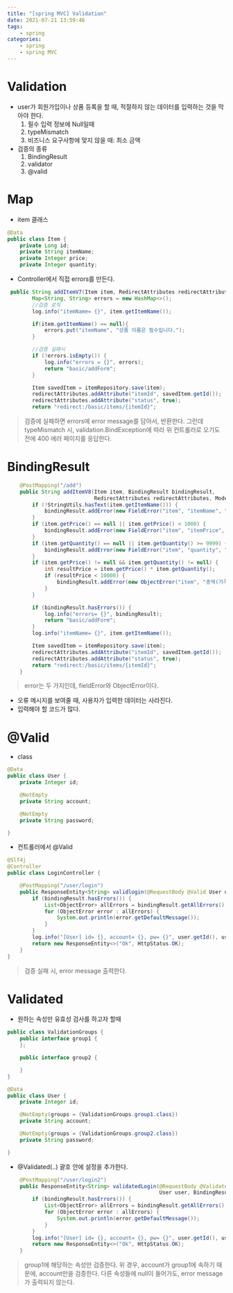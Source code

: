 ```yaml
---
title: "[spring MVC] Validation"
date: 2021-07-21 13:59:46
tags:
	- spring
categories:
	- spring
	- spring MVC
---
```


# Validation
* user가 회원가입이나 상품 등록을 할 때, 적절하지 않는 데이터를 입력하는 것을 막아야 한다.
  1. 필수 입력 정보에 Null일때
  2. typeMismatch
  3. 비즈니스 요구사항에 맞지 않을 때: 최소 금액 
* 검증의 종류
  1. BindingResult
  2. validator
  3. @valid

# Map

* item 클래스
```java
@Data
public class Item {
    private Long id;
    private String itemName;
    private Integer price;
    private Integer quantity;
```
* Controller에서 직접 errors를 만든다.
```java 
 public String addItemV7(Item item, RedirectAttributes redirectAttributes) {
        Map<String, String> errors = new HashMap<>();
        //검증 로직
        log.info("itemName= {}", item.getItemName());

        if(item.getItemName() == null){
            errors.put("itemName", "상품 이름은 필수입니다.");
        }

        //검증 실패시 
        if (!errors.isEmpty()) {
            log.info("errors = {}", errors);
            return "basic/addForm";
        }

        Item savedItem = itemRepository.save(item);
        redirectAttributes.addAttribute("itemId", savedItem.getId());
        redirectAttributes.addAttribute("status", true);
        return "redirect:/basic/items/{itemId}";
```
> 검증에 실패하면 errors에 error message를 담아서, 반환한다.
> 그런데 typeMismatch 시, validation.BindException에 따라 위 컨트롤러로 오기도 전에 400 에러 페이지를 응답한다.

# BindingResult
```java
    @PostMapping("/add")
    public String addItemV8(Item item, BindingResult bindingResult,
                            RedirectAttributes redirectAttributes, Model model) {
        if (!StringUtils.hasText(item.getItemName())) {
            bindingResult.addError(new FieldError("item", "itemName", "item Name"));
        }
        if (item.getPrice() == null || item.getPrice() < 1000) {
            bindingResult.addError(new FieldError("item", "itemPrice", "가격은 최소 1000원"));
        }
        if (item.getQuantity() == null || item.getQuantity() >= 9999) {
            bindingResult.addError(new FieldError("item", "quantity", "수량은 최대 9999개입니다."));
        }
        if (item.getPrice() != null && item.getQuantity() != null) {
            int resultPrice = item.getPrice() * item.getQuantity();
            if (resultPrice < 10000) {
                bindingResult.addError(new ObjectError("item", "총액(가격*수량)의 합은 10000원 이상이어야 합니다."));
            }
        }

        if (bindingResult.hasErrors()) {
            log.info("errors= {}", bindingResult);
            return "basic/addForm";
        }
        log.info("itemName= {}", item.getItemName());

        Item savedItem = itemRepository.save(item);
        redirectAttributes.addAttribute("itemId", savedItem.getId());
        redirectAttributes.addAttribute("status", true);
        return "redirect:/basic/items/{itemId}";
    }
```
> error는 두 가지인데, fieldError와 ObjectError이다. 

* 오류 메시지를 보여줄 때, 사용자가 입력한 데이터는 사라진다.
* 입력해야 할 코드가 많다.

# @Valid
* class
```java
@Data
public class User {
    private Integer id;

    @NotEmpty
    private String account;

    @NotEmpty
    private String password;

}
```
* 컨트롤러에서 @Valid
```java
@Slf4j
@Controller
public class LoginController {

    @PostMapping("/user/login")
    public ResponseEntity<String> validlogin(@RequestBody @Valid User user, BindingResult bindingResult) {
        if (bindingResult.hasErrors()) {
            List<ObjectError> allErrors = bindingResult.getAllErrors();
            for (ObjectError error : allErrors) {
                System.out.println(error.getDefaultMessage());
            }
        }
        log.info("[User] id= {}, account= {}, pw= {}", user.getId(), user.getAccount(), user.getPassword());
        return new ResponseEntity<>("Ok", HttpStatus.OK);
    }
}
```
> 검증 실패 시, error message 출력한다.

# Validated
* 원하는 속성만 유효성 검사를 하고자 할때
```java
public class ValidationGroups {
    public interface group1 {
    };

    public interface group2 {

    }
}
```
```java
@Data
public class User {
    private Integer id;

    @NotEmpty(groups = {ValidationGroups.group1.class})
    private String account;

    @NotEmpty(groups = {ValidationGroups.group2.class})
    private String password;

}
```

* @Validated(..) 괄호 안에 설정을 추가한다.
```java
    @PostMapping("/user/login2")
    public ResponseEntity<String> validatedLogin(@RequestBody @Validated(ValidationGroups.group1.class)
                                                 User user, BindingResult bindingResult) {
        if (bindingResult.hasErrors()) {
            List<ObjectError> allErrors = bindingResult.getAllErrors();
            for (ObjectError error : allErrors) {
                System.out.println(error.getDefaultMessage());
            }
        }
        log.info("[User] id= {}, account= {}, pw= {}", user.getId(), user.getAccount(), user.getPassword());
        return new ResponseEntity<>("Ok", HttpStatus.OK);
    }
```
> group1에 해당하는 속성만 검증한다. 위 경우, account가 group1에 속하기 때문에, account만을 검증한다. 다른 속성들에 null이 들어가도, error message가 출력되지 않는다.
